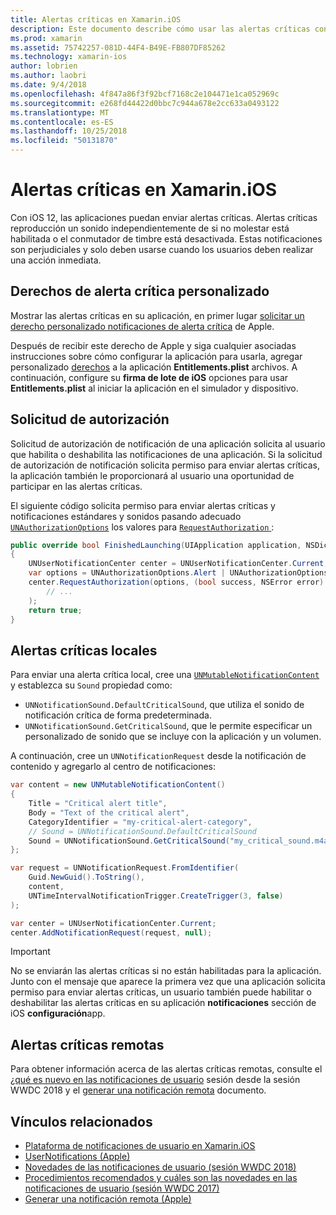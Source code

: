 ```yaml
---
title: Alertas críticas en Xamarin.iOS
description: Este documento describe cómo usar las alertas críticas con Xamarin.iOS. Alertas críticas, introducidas con iOS 12, son las notificaciones de interrupciones que reproducción un sonido independientemente de si no molestar está en o el conmutador de timbre está desactivada.
ms.prod: xamarin
ms.assetid: 75742257-081D-44F4-B49E-FB807DF85262
ms.technology: xamarin-ios
author: lobrien
ms.author: laobri
ms.date: 9/4/2018
ms.openlocfilehash: 4f847a86f3f92bcf7168c2e104471e1ca052969c
ms.sourcegitcommit: e268fd44422d0bbc7c944a678e2cc633a0493122
ms.translationtype: MT
ms.contentlocale: es-ES
ms.lasthandoff: 10/25/2018
ms.locfileid: "50131870"
---
```

# <a name="critical-alerts-in-xamarinios"></a>Alertas críticas en Xamarin.iOS

Con iOS 12, las aplicaciones puedan enviar alertas críticas. Alertas críticas reproducción un sonido independientemente de si no molestar está habilitada o el conmutador de timbre está desactivada. Estas notificaciones son perjudiciales y solo deben usarse cuando los usuarios deben realizar una acción inmediata.

## <a name="custom-critical-alert-entitlement"></a>Derechos de alerta crítica personalizado

Mostrar las alertas críticas en su aplicación, en primer lugar [solicitar un derecho personalizado notificaciones de alerta crítica](https://developer.apple.com/contact/request/notifications-critical-alerts-entitlement/) de Apple.

Después de recibir este derecho de Apple y siga cualquier asociadas instrucciones sobre cómo configurar la aplicación para usarla, agregar personalizado [derechos](~/ios/deploy-test/provisioning/entitlements.md) a la aplicación **Entitlements.plist** archivos. A continuación, configure su **firma de lote de iOS** opciones para usar **Entitlements.plist** al iniciar la aplicación en el simulador y dispositivo.

## <a name="request-authorization"></a>Solicitud de autorización

Solicitud de autorización de notificación de una aplicación solicita al usuario que habilita o deshabilita las notificaciones de una aplicación. Si la solicitud de autorización de notificación solicita permiso para enviar alertas críticas, la aplicación también le proporcionará al usuario una oportunidad de participar en las alertas críticas.

El siguiente código solicita permiso para enviar alertas críticas y notificaciones estándares y sonidos pasando adecuado [`UNAuthorizationOptions`](https://developer.xamarin.com/api/type/UserNotifications.UNAuthorizationOptions/)
los valores para [ `RequestAuthorization` ](https://developer.xamarin.com/api/member/UserNotifications.UNUserNotificationCenter.RequestAuthorization/):

```csharp
public override bool FinishedLaunching(UIApplication application, NSDictionary launchOptions)
{
    UNUserNotificationCenter center = UNUserNotificationCenter.Current;
    var options = UNAuthorizationOptions.Alert | UNAuthorizationOptions.Sound | UNAuthorizationOptions.CriticalAlert;
    center.RequestAuthorization(options, (bool success, NSError error) => {
        // ...
    );
    return true;
}
```

## <a name="local-critical-alerts"></a>Alertas críticas locales

Para enviar una alerta crítica local, cree una [`UNMutableNotificationContent`](https://developer.xamarin.com/api/type/UserNotifications.UNMutableNotificationContent/)
y establezca su `Sound` propiedad como:

- `UNNotificationSound.DefaultCriticalSound`, que utiliza el sonido de notificación crítica de forma predeterminada.
- `UNNotificationSound.GetCriticalSound`, que le permite especificar un personalizado de sonido que se incluye con la aplicación y un volumen.

A continuación, cree un `UNNotificationRequest` desde la notificación de contenido y agregarlo al centro de notificaciones:

```csharp
var content = new UNMutableNotificationContent()
{
    Title = "Critical alert title",
    Body = "Text of the critical alert",
    CategoryIdentifier = "my-critical-alert-category",
    // Sound = UNNotificationSound.DefaultCriticalSound
    Sound = UNNotificationSound.GetCriticalSound("my_critical_sound.m4a", 1.0f)
};

var request = UNNotificationRequest.FromIdentifier(
    Guid.NewGuid().ToString(),
    content,
    UNTimeIntervalNotificationTrigger.CreateTrigger(3, false)
);

var center = UNUserNotificationCenter.Current;
center.AddNotificationRequest(request, null);
```

> [!IMPORTANT]
> No se enviarán las alertas críticas si no están habilitadas para la aplicación. Junto con el mensaje que aparece la primera vez que una aplicación solicita permiso para enviar alertas críticas, un usuario también puede habilitar o deshabilitar las alertas críticas en su aplicación **notificaciones** sección de iOS **configuración**app.

## <a name="remote-critical-alerts"></a>Alertas críticas remotas

Para obtener información acerca de las alertas críticas remotas, consulte el [¿qué es nuevo en las notificaciones de usuario](https://developer.apple.com/videos/play/wwdc2018/710/) sesión desde la sesión WWDC 2018 y el [generar una notificación remota](https://developer.apple.com/documentation/usernotifications/setting_up_a_remote_notification_server/generating_a_remote_notification) documento.

## <a name="related-links"></a>Vínculos relacionados

- [Plataforma de notificaciones de usuario en Xamarin.iOS](~/ios/platform/user-notifications/index.md)
- [UserNotifications (Apple)](https://developer.apple.com/documentation/usernotifications?language=objc)
- [Novedades de las notificaciones de usuario (sesión WWDC 2018)](https://developer.apple.com/videos/play/wwdc2018/710/)
- [Procedimientos recomendados y cuáles son las novedades en las notificaciones de usuario (sesión WWDC 2017)](https://developer.apple.com/videos/play/wwdc2017/708/)
- [Generar una notificación remota (Apple)](https://developer.apple.com/documentation/usernotifications/setting_up_a_remote_notification_server/generating_a_remote_notification)
